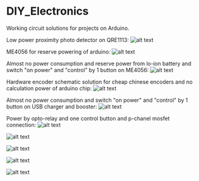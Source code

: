 # DIY_Electronics
Working circuit solutions for projects on Arduino.

Low power proximity photo detector on QRE1113:
![alt text](https://github.com/EgorichKiev/DIY_Electronics/blob/master/DSC_6026.JPG)

ME4056 for reserve powering of arduino:
![alt text](https://github.com/EgorichKiev/DIY_Electronics/blob/master/ME4056.jpg)

Almost no power consumption and reserve power from lo-ion battery and switch "on power" and "control" by 1 button on ME4056:
![alt text](https://github.com/EgorichKiev/DIY_Electronics/blob/master/DSC_6029.JPG)

Hardware encoder schematic solution for cheap chinese encoders and no calculation power of arduino chip:
![alt text](https://github.com/EgorichKiev/DIY_Electronics/blob/master/DSC_6030.JPG)

Almost no power consumption and switch "on power" and "control" by 1 button on USB charger and booster:
![alt text](https://github.com/EgorichKiev/DIY_Electronics/blob/master/_20190217_194517.JPG)

Power by opto-relay and one control button and p-chanel mosfet connection:
![alt text](https://github.com/EgorichKiev/DIY_Electronics/blob/master/DSC_6038.JPG)


![alt text](https://github.com/EgorichKiev/DIY_Electronics/blob/master/DSC_6039.JPG)

![alt text](https://github.com/EgorichKiev/DIY_Electronics/blob/master/DSC_6035.JPG)

![alt text](https://github.com/EgorichKiev/DIY_Electronics/blob/master/DSC_6036.JPG)

![alt text](https://github.com/EgorichKiev/DIY_Electronics/blob/master/DSC_6041.JPG)
